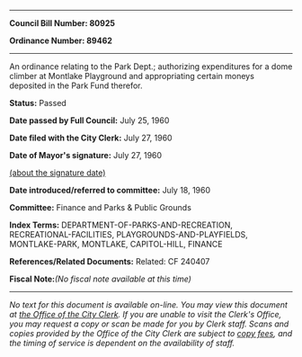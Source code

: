 

********

**Council Bill Number: 80925**
   
**Ordinance Number: 89462**
********

 An ordinance relating to the Park Dept.; authorizing expenditures for a dome climber at Montlake Playground and appropriating certain moneys deposited in the Park Fund therefor.

**Status:** Passed
   
**Date passed by Full Council:** July 25, 1960
   
**Date filed with the City Clerk:** July 27, 1960
   
**Date of Mayor's signature:** July 27, 1960
   
[(about the signature date)](/~public/approvaldate.htm)
   
   
   
**Date introduced/referred to committee:** July 18, 1960
   
**Committee:** Finance and Parks & Public Grounds
   
   
**Index Terms:** DEPARTMENT-OF-PARKS-AND-RECREATION, RECREATIONAL-FACILITIES, PLAYGROUNDS-AND-PLAYFIELDS, MONTLAKE-PARK, MONTLAKE, CAPITOL-HILL, FINANCE

**References/Related Documents:** Related: CF 240407

**Fiscal Note:**_(No fiscal note available at this time)_
********

_No text for this document is available on-line. You may view this document at [the Office of the City Clerk](http://www.seattle.gov/leg/clerk/contactUs.htm). If you are unable to visit the Clerk's Office, you may request a copy or scan be made for you by Clerk staff. Scans and copies provided by the Office of the City Clerk are subject to [copy fees](http://clerk.seattle.gov/~public/clerkfees.htm), and the timing of service is dependent on the availability of staff._

